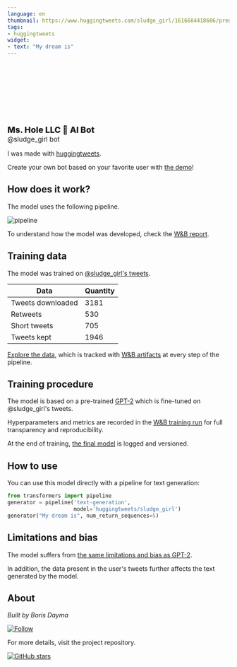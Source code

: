 ```yaml
---
language: en
thumbnail: https://www.huggingtweets.com/sludge_girl/1616684418606/predictions.png
tags:
- huggingtweets
widget:
- text: "My dream is"
---
```


<div>
<div style="width: 132px; height:132px; border-radius: 50%; background-size: cover; background-image: url('https://pbs.twimg.com/profile_images/1351081559294697477/O0xCUKQW_400x400.jpg')">
</div>
<div style="margin-top: 8px; font-size: 19px; font-weight: 800">Ms. Hole LLC 🤖 AI Bot </div>
<div style="font-size: 15px">@sludge_girl bot</div>
</div>

I was made with [huggingtweets](https://github.com/borisdayma/huggingtweets).

Create your own bot based on your favorite user with [the demo](https://colab.research.google.com/github/borisdayma/huggingtweets/blob/master/huggingtweets-demo.ipynb)!

## How does it work?

The model uses the following pipeline.

![pipeline](https://github.com/borisdayma/huggingtweets/blob/master/img/pipeline.png?raw=true)

To understand how the model was developed, check the [W&B report](https://wandb.ai/wandb/huggingtweets/reports/HuggingTweets-Train-a-Model-to-Generate-Tweets--VmlldzoxMTY5MjI).

## Training data

The model was trained on [@sludge_girl's tweets](https://twitter.com/sludge_girl).

| Data | Quantity |
| --- | --- |
| Tweets downloaded | 3181 |
| Retweets | 530 |
| Short tweets | 705 |
| Tweets kept | 1946 |

[Explore the data](https://wandb.ai/wandb/huggingtweets/runs/2prknbig/artifacts), which is tracked with [W&B artifacts](https://docs.wandb.com/artifacts) at every step of the pipeline.

## Training procedure

The model is based on a pre-trained [GPT-2](https://huggingface.co/gpt2) which is fine-tuned on @sludge_girl's tweets.

Hyperparameters and metrics are recorded in the [W&B training run](https://wandb.ai/wandb/huggingtweets/runs/2z0ma6xu) for full transparency and reproducibility.

At the end of training, [the final model](https://wandb.ai/wandb/huggingtweets/runs/2z0ma6xu/artifacts) is logged and versioned.

## How to use

You can use this model directly with a pipeline for text generation:

```python
from transformers import pipeline
generator = pipeline('text-generation',
                     model='huggingtweets/sludge_girl')
generator("My dream is", num_return_sequences=5)
```

## Limitations and bias

The model suffers from [the same limitations and bias as GPT-2](https://huggingface.co/gpt2#limitations-and-bias).

In addition, the data present in the user's tweets further affects the text generated by the model.

## About

*Built by Boris Dayma*

[![Follow](https://img.shields.io/twitter/follow/borisdayma?style=social)](https://twitter.com/intent/follow?screen_name=borisdayma)

For more details, visit the project repository.

[![GitHub stars](https://img.shields.io/github/stars/borisdayma/huggingtweets?style=social)](https://github.com/borisdayma/huggingtweets)
